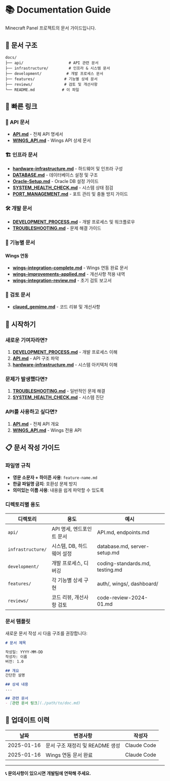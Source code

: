 # 📚 Documentation Guide

Minecraft Panel 프로젝트의 문서 가이드입니다.

## 📂 문서 구조

```
docs/
├── api/                    # API 관련 문서
├── infrastructure/         # 인프라 & 시스템 문서
├── development/           # 개발 프로세스 문서
├── features/             # 기능별 상세 문서
├── reviews/              # 검토 및 개선사항
└── README.md            # 이 파일
```

## 🔗 빠른 링크

### 📡 API 문서
- **[API.md](./api/API.md)** - 전체 API 명세서
- **[WINGS_API.md](./api/WINGS_API.md)** - Wings API 상세 문서

### 🏗️ 인프라 문서
- **[hardware-infrastructure.md](./infrastructure/hardware-infrastructure.md)** - 하드웨어 및 인프라 구성
- **[DATABASE.md](./infrastructure/DATABASE.md)** - 데이터베이스 설정 및 구조
- **[Oracle-Setup.md](./infrastructure/Oracle-Setup.md)** - Oracle DB 설정 가이드
- **[SYSTEM_HEALTH_CHECK.md](./infrastructure/SYSTEM_HEALTH_CHECK.md)** - 시스템 상태 점검
- **[PORT_MANAGEMENT.md](./infrastructure/PORT_MANAGEMENT.md)** - 포트 관리 및 충돌 방지 가이드

### 🛠️ 개발 문서
- **[DEVELOPMENT_PROCESS.md](./development/DEVELOPMENT_PROCESS.md)** - 개발 프로세스 및 워크플로우
- **[TROUBLESHOOTING.md](./development/TROUBLESHOOTING.md)** - 문제 해결 가이드

### 🎯 기능별 문서
#### Wings 연동
- **[wings-integration-complete.md](./features/wings/wings-integration-complete.md)** - Wings 연동 완료 문서
- **[wings-improvements-applied.md](./features/wings/wings-improvements-applied.md)** - 개선사항 적용 내역
- **[wings-integration-review.md](./features/wings/wings-integration-review.md)** - 초기 검토 보고서

### 📝 검토 문서
- **[claued_gemime.md](./reviews/claued_gemime.md)** - 코드 리뷰 및 개선사항

## 🚀 시작하기

### 새로운 기여자라면?
1. **[DEVELOPMENT_PROCESS.md](./development/DEVELOPMENT_PROCESS.md)** - 개발 프로세스 이해
2. **[API.md](./api/API.md)** - API 구조 파악
3. **[hardware-infrastructure.md](./infrastructure/hardware-infrastructure.md)** - 시스템 아키텍처 이해

### 문제가 발생했다면?
1. **[TROUBLESHOOTING.md](./development/TROUBLESHOOTING.md)** - 일반적인 문제 해결
2. **[SYSTEM_HEALTH_CHECK.md](./infrastructure/SYSTEM_HEALTH_CHECK.md)** - 시스템 진단

### API를 사용하고 싶다면?
1. **[API.md](./api/API.md)** - 전체 API 개요
2. **[WINGS_API.md](./api/WINGS_API.md)** - Wings 전용 API

## 📋 문서 작성 가이드

### 파일명 규칙
- **영문 소문자 + 하이픈 사용**: `feature-name.md`
- **한글 파일명 금지**: 호환성 문제 방지
- **의미있는 이름 사용**: 내용을 쉽게 파악할 수 있도록

### 디렉토리별 용도
| 디렉토리 | 용도 | 예시 |
|----------|------|------|
| `api/` | API 명세, 엔드포인트 문서 | API.md, endpoints.md |
| `infrastructure/` | 시스템, DB, 하드웨어 설정 | database.md, server-setup.md |
| `development/` | 개발 프로세스, 디버깅 | coding-standards.md, testing.md |
| `features/` | 각 기능별 상세 구현 | auth/, wings/, dashboard/ |
| `reviews/` | 코드 리뷰, 개선사항 검토 | code-review-2024-01.md |

### 문서 템플릿
새로운 문서 작성 시 다음 구조를 권장합니다:

```markdown
# 문서 제목

작성일: YYYY-MM-DD
작성자: 이름
버전: 1.0

## 개요
간단한 설명

## 상세 내용
...

## 관련 문서
- [관련 문서 링크](./path/to/doc.md)
```

## 🔄 업데이트 이력

| 날짜 | 변경사항 | 작성자 |
|------|----------|--------|
| 2025-01-16 | 문서 구조 재정리 및 README 생성 | Claude Code |
| 2025-01-16 | Wings 연동 문서 완료 | Claude Code |

---

**📞 문의사항이 있으시면 개발팀에 연락해 주세요.**